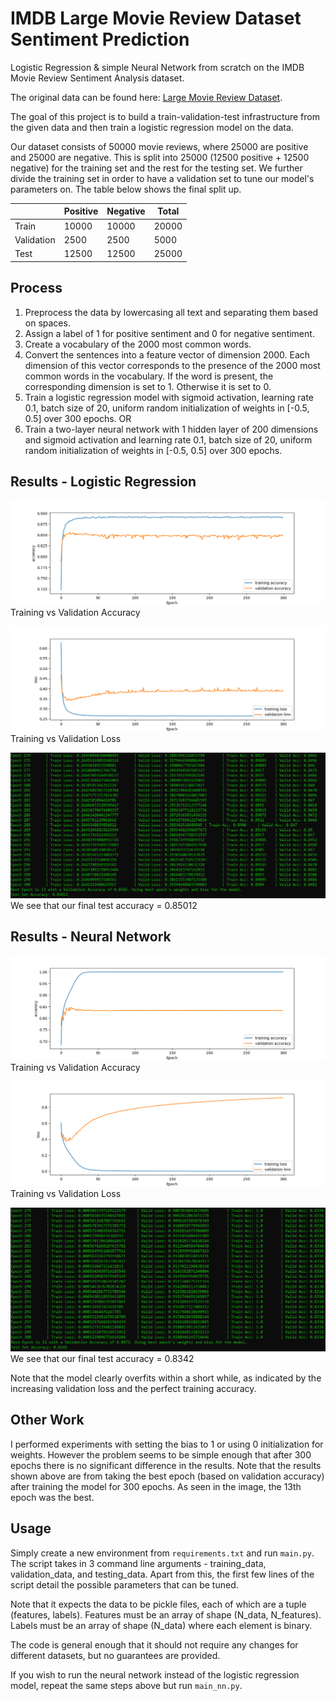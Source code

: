 # IMDB Large Movie Review Dataset Sentiment Prediction

Logistic Regression & simple Neural Network from scratch on the IMDB Movie Review Sentiment Analysis dataset.

The original data can be found here: [Large Movie Review Dataset](http://ai.stanford.edu/~amaas/data/sentiment/).

The goal of this project is to build a train-validation-test infrastructure from the given data and then train a logistic regression model on the data. 

Our dataset consists of 50000 movie reviews, where 25000 are positive and 25000 are negative. This is split into 25000 (12500 positive + 12500 negative) for the training set and the rest for the testing set. We further divide the training set in order to have a validation set to tune our model's parameters on. The table below shows the final split up.

|            | Positive | Negative | Total |
|------------|----------|----------|-------|
| Train      | 10000    | 10000    | 20000 |
| Validation | 2500     | 2500     | 5000  |
| Test       | 12500    | 12500    | 25000 |


## Process

1. Preprocess the data by lowercasing all text and separating them based on spaces.
2. Assign a label of 1 for positive sentiment and 0 for negative sentiment.
3. Create a vocabulary of the 2000 most common words.
4. Convert the sentences into a feature vector of dimension 2000. Each dimension of this vector corresponds to the presence of the 2000 most common words in the vocabulary. If the word is present, the corresponding dimension is set to 1. Otherwise it is set to 0.
5. Train a logistic regression model with sigmoid activation, learning rate 0.1, batch size of 20, uniform random initialization of weights in [-0.5, 0.5] over 300 epochs.
OR
5. Train a two-layer neural network with 1 hidden layer of 200 dimensions and sigmoid activation and learning rate 0.1, batch size of 20, uniform random initialization of weights in [-0.5, 0.5] over 300 epochs.


## Results - Logistic Regression

![Training vs Validation Accuracy](outputs/logistic_regression/base_best_weights/accuracy.png)
Training vs Validation Accuracy

![Training vs Validation Accuracy](outputs/logistic_regression/base_best_weights/loss.png)
Training vs Validation Loss

![Test Set Accuracy](outputs/logistic_regression/base_best_weights/test_accuracy.png)
We see that our final test accuracy = 0.85012

## Results - Neural Network

![Training vs Validation Accuracy](outputs/neural_network/base_best_weights/accuracy.png)
Training vs Validation Accuracy

![Training vs Validation Accuracy](outputs/neural_network/base_best_weights/loss.png)
Training vs Validation Loss

![Test Set Accuracy](outputs/neural_network/base_best_weights/test_accuracy.png)
We see that our final test accuracy = 0.8342

Note that the model clearly overfits within a short while, as indicated by the increasing validation loss and the perfect training accuracy.

## Other Work

I performed experiments with setting the bias to 1 or using 0 initialization for weights. However the problem seems to be simple enough that after 300 epochs there is no significant difference in the results. Note that the results shown above are from taking the best epoch (based on validation accuracy) after training the model for 300 epochs. As seen in the image, the 13th epoch was the best.

## Usage

Simply create a new environment from `requirements.txt` and run `main.py`. The script takes in 3 command line arguments - training_data, validation_data, and testing_data. Apart from this, the first few lines of the script detail the possible parameters that can be tuned. 

Note that it expects the data to be pickle files, each of which are a tuple (features, labels). Features must be an array of shape (N_data, N_features). Labels must be an array of shape (N_data) where each element is binary. 

The code is general enough that it should not require any changes for different datasets, but no guarantees are provided.

If you wish to run the neural network instead of the logistic regression model, repeat the same steps above but run `main_nn.py`.